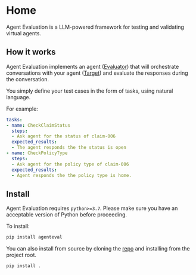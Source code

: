 # Home

Agent Evaluation is a LLM-powered framework for testing and validating virtual agents.

## How it works

Agent Evaluation implements an agent ([Evaluator](./evaluators.md)) that will orchestrate conversations with your agent ([Target](./targets.md)) and evaluate the responses during the conversation.

You simply define your test cases in the form of tasks, using natural language.

For example:

```yaml
tasks:
- name: CheckClaimStatus
  steps:
  - Ask agent for the status of claim-006
  expected_results:
  - The agent responds the the status is open
- name: CheckPolicyType
  steps:
  - Ask agent for the policy type of claim-006
  expected_results:
  - Agent responds the the policy type is home.
```

## Install

Agent Evaluation requires `python>=3.7`. Please make sure you have an acceptable version of Python before proceeding.


To install:

```bash
pip install agenteval
```


You can also install from source by cloning the [repo](https://gitlab.aws.dev/genai-tooling-incubator/agenteval) and installing from the project root.

```bash
pip install .
```

